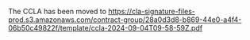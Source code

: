 The CCLA has been moved to https://cla-signature-files-prod.s3.amazonaws.com/contract-group/28a0d3d8-b869-44e0-a4f4-06b50c49822f/template/ccla-2024-09-04T09-58-59Z.pdf